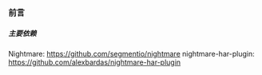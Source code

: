 ### 前言

##### 主要依赖
Nightmare: https://github.com/segmentio/nightmare 
nightmare-har-plugin: https://github.com/alexbardas/nightmare-har-plugin